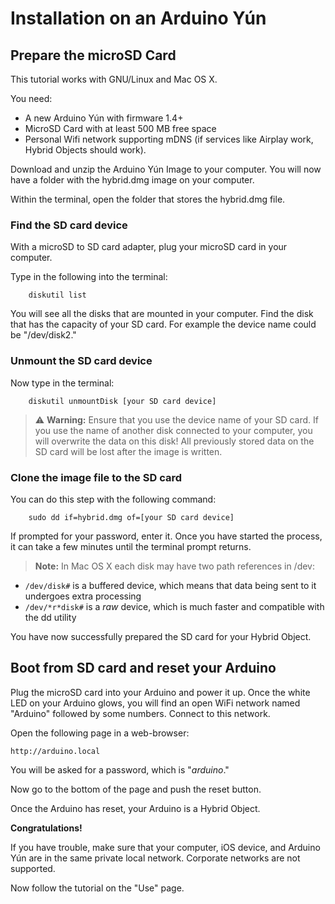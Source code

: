 # Installation on an Arduino Yún

## Prepare the microSD Card

This tutorial works with GNU/Linux and Mac OS X.

You need:

- A new Arduino Yún with firmware 1.4+
- MicroSD Card with at least 500 MB free space
- Personal Wifi network supporting mDNS (if services like Airplay work, Hybrid Objects should work).


Download and unzip the Arduino Yún Image to your computer.
You will now have a folder with the hybrid.dmg image on your computer.

Within the terminal, open the folder that stores the hybrid.dmg file.

### Find the SD card device

With a microSD to SD card adapter, plug your microSD card in your computer.

Type in the following into the terminal:
 
		diskutil list
 
You will see all the disks that are mounted in your computer.
Find the disk that has the capacity of your SD card.
For example the device name could be "/dev/disk2."

### Unmount the SD card device

Now type in the terminal:

		diskutil unmountDisk [your SD card device]
 
> :warning: **Warning:**  Ensure that you use the device name of your SD card. If you use the name of another 
disk connected to your computer, you will overwrite the data on this disk!  All previously 
stored data on the SD card will be lost after the image is written.
 
### Clone the image file to the SD card
 
You can do this step with the following command:
 
		sudo dd if=hybrid.dmg of=[your SD card device]

If prompted for your password, enter it.  Once you have started the process, it 
can take a few minutes until the terminal prompt returns.

> **Note:**  In Mac OS X each disk may have two path references in /dev:
* `/dev/disk#` is a buffered device, which means that data being sent to it undergoes extra processing
* `/dev/*r*disk#` is a _raw_ device, which is much faster and compatible with the dd utility

You have now successfully prepared the SD card for your Hybrid Object.
 
 
## Boot from SD card and reset your Arduino

Plug the microSD card into your Arduino and power it up.  Once the white LED on your Arduino glows, 
you will find an open WiFi network named "Arduino" followed by some numbers.
Connect to this network.
 
Open the following page in a web-browser:
 
    http://arduino.local
 
You will be asked for a password, which is "*arduino*."
 
Now go to the bottom of the page and push the reset button.
 
 
Once the Arduino has reset, your Arduino is a Hybrid Object.
 
**Congratulations!**
 
If you have trouble, make sure that your computer, iOS device, and Arduino Yún are in the same
private local network. Corporate networks are not supported.
 
Now follow the tutorial on the "Use" page. 
